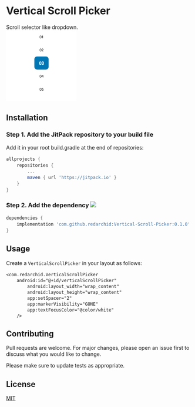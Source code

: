 # Vertical Scroll Picker

Scroll selector like dropdown.</br>
![alt text](https://github.com/redarchid/Vertical-Scroll-Picker/blob/master/app/src/main/res/drawable/sample.png?raw=true)


## Installation
### Step 1. Add the JitPack repository to your build file

Add it in your root build.gradle at the end of repositories:

```gradle
allprojects {
	repositories {
		...
		maven { url 'https://jitpack.io' }
	}
}
```

### Step 2. Add the dependency [![](https://jitpack.io/v/redarchid/Vertical-Scroll-Picker.svg)](https://jitpack.io/#redarchid/Vertical-Scroll-Picker)

```gradle
dependencies {
	implementation 'com.github.redarchid:Vertical-Scroll-Picker:0.1.0'
}
```
## Usage
Create a `VerticalScrollPicker` in your layout as follows:
```
<com.redarchid.VerticalScrollPicker
	android:id="@+id/verticalScrollPicker"
        android:layout_width="wrap_content"
        android:layout_height="wrap_content"
        app:setSpacer="2"
        app:markerVisibility="GONE"
        app:textFocusColor="@color/white" 
	/>
```

## Contributing
Pull requests are welcome. For major changes, please open an issue first to discuss what you would like to change.

Please make sure to update tests as appropriate.

## License
[MIT](https://choosealicense.com/licenses/mit/)
